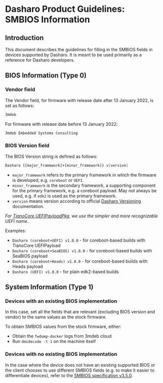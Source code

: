 # Dasharo Product Guidelines: SMBIOS Information

## Introduction

This document describes the guidelines for filling in the SMBIOS fields in
devices supported by Dasharo. It is meant to be used primarily as a reference
for Dasharo developers.

## BIOS Information (Type 0)

### Vendor field

The Vendor field, for firmware with release date after 13 January 2022,
is set as follows:

```bash
3mdeb
```

For firmware with release date before 13 January 2022:

```bash
3mdeb Embedded Systems Consulting
```

### BIOS Version field

The BIOS Version string is defined as follows:

```bash
Dasharo ([major_framework]+[minor_framework]) v[version]
```

- `major_framework` refers to the primary framework in which the firmware is
  developed, e.g. `coreboot` or `UEFI`.
- `minor_framework` is the secondary framework, a supporting component for the
  primary framework, e.g. a coreboot payload. May not always be used, e.g. if
  `edk2` is used as the primary framework.
- `version` means version according to official
  [Dasharo Versioning](../versioning) documentation.

_For [TianoCore UEFIPayloadPkg](https://github.com/Dasharo/edk2/tree/workstation/master/UefiPayloadPkg),
we use the simpler and more recognizable UEFI name._

Examples:

- `Dasharo (coreboot+UEFI) v1.0.0` - for coreboot-based builds with TianoCore UEFIPayload
- `Dasharo (coreboot+SeaBIOS) v1.0.0` - for coreboot-based builds with SeaBIOS payload
- `Dasharo (coreboot+Heads) v1.0.0` - for coreboot-based builds with Heads payload
- `Dasharo (UEFI) v1.0.0` - for plain edk2-based builds

## System Information (Type 1)

### Devices with an existing BIOS implementation

In this case, set all the fields that are relevant (excluding BIOS version and
vendor) to the same values as the stock firmware.

To obtain SMBIOS values from the stock firmware, either:

- Obtain the `fwdump-docker` logs from 3mdeb cloud
- Run `dmidecode -t 1` on the machine itself

### Devices with no existing BIOS implementation

In the case where the device does not have an existing supported BIOS or the
client chooses to use different SMBIOS fields (e.g. to make it easier to
differentiate devices), refer to the
[SMBIOS specification v3.5.0](https://www.dmtf.org/sites/default/files/standards/documents/DSP0134_3.5.0.pdf).
